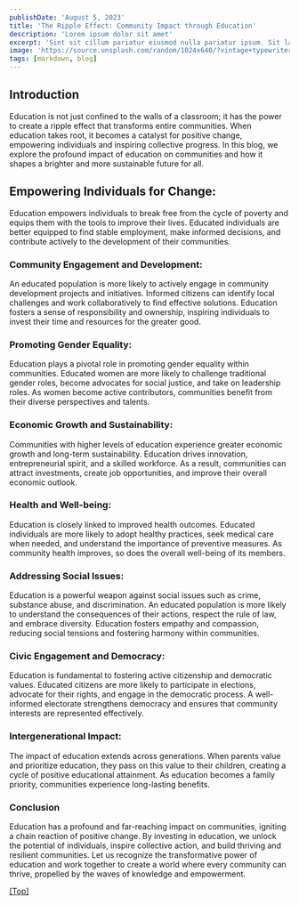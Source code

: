 ```yaml
---
publishDate: 'August 5, 2023'
title: 'The Ripple Effect: Community Impact through Education'
description: 'Lorem ipsum dolor sit amet'
excerpt: 'Sint sit cillum pariatur eiusmod nulla pariatur ipsum. Sit laborum anim qui mollit tempor pariatur nisi minim dolor. Aliquip et adipisicing sit sit fugiat'
image: 'https://source.unsplash.com/random/1024x640/?vintage+typewriter'
tags: [markdown, blog]
---
```


## <a name="Headings"></a>Introduction

Education is not just confined to the walls of a classroom; it has the power to create a ripple effect that transforms entire communities. When education takes root, it becomes a catalyst for positive change, empowering individuals and inspiring collective progress. In this blog, we explore the profound impact of education on communities and how it shapes a brighter and more sustainable future for all.

## Empowering Individuals for Change:

Education empowers individuals to break free from the cycle of poverty and equips them with the tools to improve their lives. Educated individuals are better equipped to find stable employment, make informed decisions, and contribute actively to the development of their communities.

### Community Engagement and Development:

An educated population is more likely to actively engage in community development projects and initiatives. Informed citizens can identify local challenges and work collaboratively to find effective solutions. Education fosters a sense of responsibility and ownership, inspiring individuals to invest their time and resources for the greater good.

### Promoting Gender Equality:

Education plays a pivotal role in promoting gender equality within communities. Educated women are more likely to challenge traditional gender roles, become advocates for social justice, and take on leadership roles. As women become active contributors, communities benefit from their diverse perspectives and talents.

### Economic Growth and Sustainability:

Communities with higher levels of education experience greater economic growth and long-term sustainability. Education drives innovation, entrepreneurial spirit, and a skilled workforce. As a result, communities can attract investments, create job opportunities, and improve their overall economic outlook.

### Health and Well-being:

Education is closely linked to improved health outcomes. Educated individuals are more likely to adopt healthy practices, seek medical care when needed, and understand the importance of preventive measures. As community health improves, so does the overall well-being of its members.

### Addressing Social Issues:

Education is a powerful weapon against social issues such as crime, substance abuse, and discrimination. An educated population is more likely to understand the consequences of their actions, respect the rule of law, and embrace diversity. Education fosters empathy and compassion, reducing social tensions and fostering harmony within communities.

### Civic Engagement and Democracy:

Education is fundamental to fostering active citizenship and democratic values. Educated citizens are more likely to participate in elections, advocate for their rights, and engage in the democratic process. A well-informed electorate strengthens democracy and ensures that community interests are represented effectively.

### Intergenerational Impact:

The impact of education extends across generations. When parents value and prioritize education, they pass on this value to their children, creating a cycle of positive educational attainment. As education becomes a family priority, communities experience long-lasting benefits.

### Conclusion

Education has a profound and far-reaching impact on communities, igniting a chain reaction of positive change. By investing in education, we unlock the potential of individuals, inspire collective action, and build thriving and resilient communities. Let us recognize the transformative power of education and work together to create a world where every community can thrive, propelled by the waves of knowledge and empowerment.

[[Top]](#top)
